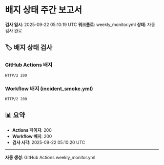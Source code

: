 # 배지 상태 주간 보고서

**검사 일시**: 2025-09-22 05:10:19 UTC
**워크플로**: weekly_monitor.yml
**상태**: 자동 검사 완료

## 🏷️ 배지 상태 검사

### GitHub Actions 배지
```
HTTP/2 200 
```

### Workflow 배지 (incident_smoke.yml)
```
HTTP/2 200 
```

## 📊 요약

- **Actions 페이지**: 200
- **Workflow 배지**: 200
- **검사 시각**: 2025-09-22 05:10:20 UTC

---

**자동 생성**: GitHub Actions weekly_monitor.yml
